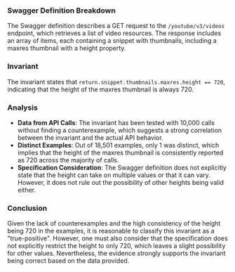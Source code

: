### Swagger Definition Breakdown
The Swagger definition describes a GET request to the `/youtube/v3/videos` endpoint, which retrieves a list of video resources. The response includes an array of items, each containing a snippet with thumbnails, including a maxres thumbnail with a height property.

### Invariant
The invariant states that `return.snippet.thumbnails.maxres.height == 720`, indicating that the height of the maxres thumbnail is always 720.

### Analysis
- **Data from API Calls**: The invariant has been tested with 10,000 calls without finding a counterexample, which suggests a strong correlation between the invariant and the actual API behavior.
- **Distinct Examples**: Out of 18,501 examples, only 1 was distinct, which implies that the height of the maxres thumbnail is consistently reported as 720 across the majority of calls.
- **Specification Consideration**: The Swagger definition does not explicitly state that the height can take on multiple values or that it can vary. However, it does not rule out the possibility of other heights being valid either.

### Conclusion
Given the lack of counterexamples and the high consistency of the height being 720 in the examples, it is reasonable to classify this invariant as a "true-positive". However, one must also consider that the specification does not explicitly restrict the height to only 720, which leaves a slight possibility for other values. Nevertheless, the evidence strongly supports the invariant being correct based on the data provided.
